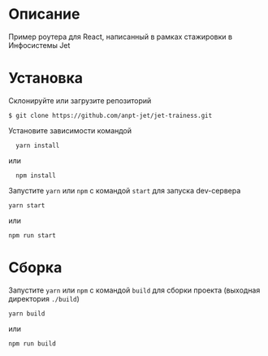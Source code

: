 # Описание
  Пример роутера для React, написанный в рамках стажировки в Инфосистемы Jet
# Установка
  Склонируйте или загрузите репозиторий
  ```Shell
  $ git clone https://github.com/anpt-jet/jet-trainess.git
  ```
  Установите зависимости командой
  ```shell
    yarn install
  ```
  или
  ```shell
    npm install
  ```
  
  Запустите `yarn` или `npm` с командой `start` для запуска dev-сервера
  ```Shell
  yarn start
  ```
  или
  ```Shell
  npm run start
  ```
# Сборка
  Запустите `yarn` или `npm` с командой `build` для сборки проекта (выходная директория `./build`)
```Shell
yarn build
```
  или
```Shell
npm run build
```